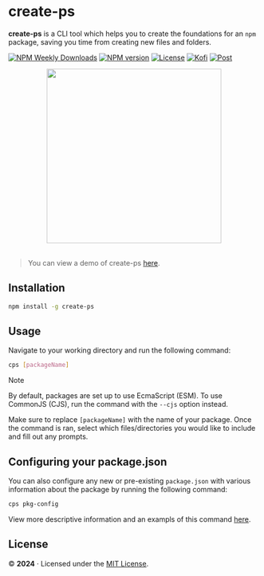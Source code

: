 # create-ps

**create-ps** is a CLI tool which helps you to create the foundations for an `npm` package, saving you time from creating new files and folders.

[![NPM Weekly Downloads](https://img.shields.io/npm/dw/create-ps.svg?style=flat&colorA=black&colorB=blue)](https://npmjs.org/package/create-ps)
[![NPM version](https://img.shields.io/npm/v/create-ps.svg?style=flat&colorA=black)](https://www.npmjs.com/package/create-ps)
[![License](https://shields.io/github/license/inttter/create-ps?labelColor=black&colorB=blue)](https://github.com/inttter/create-ps/blob/master/LICENSE/)
[![Kofi](https://img.shields.io/badge/donate-kofi-f39f37?labelColor=black&colorB=blue)](https://ko-fi.com/intter)
[![Post](https://img.shields.io/badge/read-post-f39f37?labelColor=black&colorB=blue)](https://iinter.me/writing/creating-packages)


<div align="center">
  <img src="https://github.com/inttter/create-ps/assets/73017070/37438a9f-201a-4c56-a103-b5f40dd79043" width="350">
</div>

<br>

> You can view a demo of create-ps [here](https://files.iinter.me/r/create-ps_Demo_v4.mp4).

## Installation

```bash
npm install -g create-ps
```

## Usage

Navigate to your working directory and run the following command:

```bash
cps [packageName]
```
> [!NOTE] 
> By default, packages are set up to use EcmaScript (ESM). To use CommonJS (CJS), run the command with the `--cjs` option instead.

Make sure to replace `[packageName]` with the name of your package. Once the command is ran, select which files/directories you would like to include and fill out any prompts.

## Configuring your package.json

You can also configure any new or pre-existing `package.json` with various information about the package by running the following command:

```bash
cps pkg-config
```

View more descriptive information and an exampls of this command [here](https://iinter.me/writing/creating-packages#pkg-config).


## License

©️ **2024** · Licensed under the [MIT License](LICENSE).